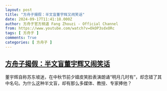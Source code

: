 ```yaml
---
layout: post
title: "方舟子揭假：半文盲董宇辉又闹笑话"
date: 2024-09-17T11:41:18.000Z
author: 方舟子官方频道 Fang Zhouzi - Official Channel
from: https://www.youtube.com/watch?v=OkOP3sdxORc
tags: [ 方舟子 ]
comments: True
categories: [ 方舟子 ]
---
```

<!--1726573278000-->
[方舟子揭假：半文盲董宇辉又闹笑话](https://www.youtube.com/watch?v=OkOP3sdxORc)
------

<div>
董宇辉自称苏东坡迷，在中秋节前夕嬉皮笑脸表演朗诵“明月几时有”，却念错了其中名句。为什么这种半文盲，却有那么多媒体、教授、专家捧他？
</div>
